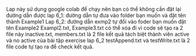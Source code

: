 Lap này sử dụng google colab để chạy nên bạn có thể không cần đặt lại đường dẫn được
lap 6_1: đường dẫn tự đưa vào folder bạn muốn và đặt tên thành Example1
Lap 6_2: đường dẫn exmp2 tự đổi vào foder bạn muốn đặt tên Example2
Exampl2.txt, Example3.txt có thể xóa đi vì code sẽ tạo ra 2 file này
inactive.txt, members.txt là 2 file kết quả tách biệt thành viên active và no active của bài tập exercise lap 6_2
testAppend.txt và testWrite.txt  là 2 file code tự tạo ra để check kết quả.